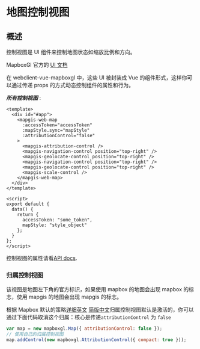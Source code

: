 # 地图控制视图

## 概述

控制视图是 UI 组件来控制地图状态如缩放比例和方向。

MapboxGl 官方的 [UI 文档](https://www.mapbox.cn/mapbox-gl-js/api/#user%20interface)

在 webclient-vue-mapboxgl 中，这些 UI 被封装成 Vue 的组件形式，这样你可以通过传递 props 的方式动态控制组件的属性和行为。

**_所有控制视图_** :

```vue
<template>
  <div id="#app">
    <mapgis-web-map
      :accessToken="accessToken"
      :mapStyle.sync="mapStyle"
      :attributionControl="false"
    >
      <mapgis-attribution-control />
      <mapgis-navigation-control position="top-right" />
      <mapgis-geolocate-control position="top-right" />
      <mapgis-navigation-control position="top-right" />
      <mapgis-geolocate-control position="top-right" />
      <mapgis-scale-control />
    </mapgis-web-map>
  </div>
</template>

<script>
export default {
  data() {
    return {
      accessToken: "some_token",
      mapStyle: "style_object"
    };
  }
};
</script>
```

控制视图的属性请看[API docs](/api/controls.md).

### 归属控制视图

该视图是地图左下角的官方标识，如果使用 mapbox 的地图会出现 mapbox 的标志，使用 mapgis 的地图会出现 mapgis 的标志。

根据 Mapbox 默认的策略[详细英文](https://docs.mapbox.com/help/how-attribution-works/) [简版中文](https://www.mapbox.cn/mapgis-gl-js/api/#attributioncontrol)归属控制视图默认是激活的，你可以通过下面代码取消这个归属：核心是传递`attributionControl` 为 `false`

```js
var map = new mapboxgl.Map({ attributionControl: false });
// 使用自己的归属控制视图
map.addControl(new mapboxgl.AttributionControl({ compact: true }));
```
